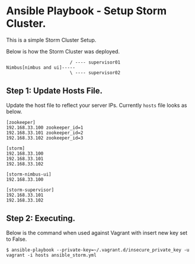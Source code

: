 # Ansible Playbook - Setup Storm Cluster.  

This is a simple Storm Cluster Setup.

Below is how the Storm Cluster was deployed.


                            / ---- supervisor01
    Nimbus[nimbus and ui]-----
                            \ ---- supervisor02


## Step 1: Update Hosts File.

Update the host file to reflect your server IPs.
Currently `hosts` file looks as below.

    [zookeeper]
    192.168.33.100 zookeeper_id=1
    192.168.33.101 zookeeper_id=2
    192.168.33.102 zookeeper_id=3

    [storm]
    192.168.33.100
    192.168.33.101
    192.168.33.102

    [storm-nimbus-ui]
    192.168.33.100

    [storm-supervisor]
    192.168.33.101
    192.168.33.102


## Step 2: Executing.

Below is the command when used against Vagrant with insert new key set to False.

    $ ansible-playbook --private-key=~/.vagrant.d/insecure_private_key -u vagrant -i hosts ansible_storm.yml
